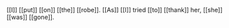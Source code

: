 [[I]] [[put]] [[on]] [[the]] [[robe]]. [[As]] [[I]] tried [[to]] [[thank]] her, [[she]] [[was]] [[gone]]. 